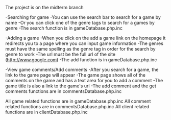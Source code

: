 The project is on the midterm branch

-Searching for game
  -You can use the search bar to search for a game by name
  -Or you can click one of the genre tags to search for a games by genre
  -The search function is in gameDatabase.php.inc

-Adding a game 
  -When you click on the add a game link on the homepage it redirects you to a page where you can input game information
  -The genres must have the same spelling as the genre tag in order for the search by genre to work
  -The url must be the full url of the site (http://www.google.com)
  -The add function is in gameDatabase.php.inc

-View game comments/Add comments
  -After you search for a game, the link to the game page will appear
  -The game page shows all of the comments on the game and has a text area for you to add a comment
  -The game title is also a link to the game's url
  -The add comment and the get comments functions are in commentsDatabase.php.inc
 
 All game related functions are in gameDatabase.php.inc
 All comment related functions are in commentsDatabase.php.inc
 All client related functions are in clientDatabase.php.inc